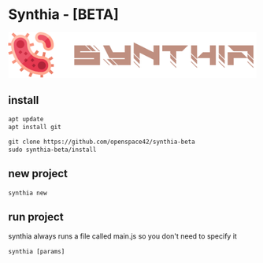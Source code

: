  # Synthia - [BETA]
![Synthia logo](logo/logo.png?raw=true)

## install
```
apt update
apt install git
```
```
git clone https://github.com/openspace42/synthia-beta
sudo synthia-beta/install
```

## new project
```
synthia new
```

## run project
synthia always runs a file called main.js so you don't need to specify it
```
synthia [params]
```